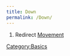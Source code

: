 ```yaml
---
title: Down
permalink: /Down/
---
```


1.  Redirect [Movement](Movement "wikilink")

[Category:Basics](Category:Basics "wikilink")